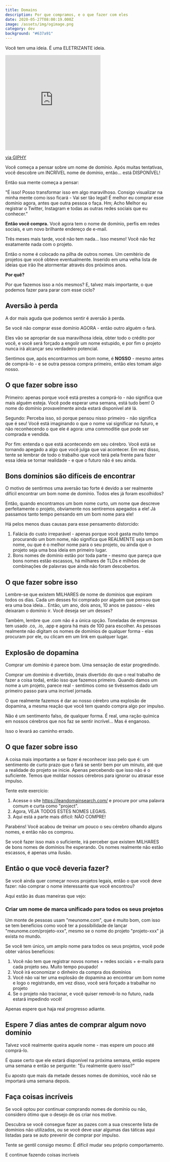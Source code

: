 ```yaml
---
title: Domains
description: Por que compramos, e o que fazer com eles
date: 2020-05-27T08:00:19.000Z
image: /assets/img/ogimage.png
category: dev
background: "#637a91"
---
```

Você tem uma ideia. É uma ELETRIZANTE ideia.

<iframe src="https://giphy.com/embed/S24vAZeES2INy" width="300" height="300" frameBorder="0" class="giphy-embed" allowFullScreen></iframe><p><a href="https://giphy.com/gifs/yes-funny-movie-S24vAZeES2INy">via GIPHY</a></p>

Você começa a pensar sobre um nome de domínio. Após muitas tentativas, você descobre um INCRÍVEL nome de domínio, então... está DISPONÍVEL!

Então sua mente começa a pensar:

"É isso! Posso transformar isso em algo maravilhoso. Consigo visualizar na minha mente como isso ficará - Vai ser tão legal! É melhor eu comprar esse domínio agora, antes que outra pessoa o faça. Hm; Acho Melhor eu registrar o Twitter, Instagram e todas as outras redes sociais que eu conhecer."

**Então você compra.** Você agora tem o nome de domínio, perfis em redes sociais, e um novo brilhante endereço de e-mail. 

Três meses mais tarde, você não tem nada... Isso mesmo! Você não fez exatamente nada com o projeto.

Então o nome é colocado na pilha de outros nomes. Um cemitério de projetos que você obteve eventualmente. Inserido em uma velha lista de ideias que irão lhe atormentar através dos próximos anos.

**Por quê?**

Por que fazemos isso a nós mesmos? E, talvez mais importante, o que podemos fazer para parar com esse ciclo?

## Aversão à perda

A dor mais aguda que podemos sentir é aversão à perda.

Se você não comprar esse domínio AGORA - então outro alguém o fará.

Eles vão se apropriar de sua maravilhosa ideia, obter todo o crédito por você, e você será forçado a engolir um nome estupido, e por fim o projeto nunca irá alcançar seu verdadeiro potencial.

Sentimos que, após encontrarmos um bom nome, é **NOSSO** - mesmo antes de comprá-lo - e se outra pessoa compra primeiro, então eles tomam algo nosso. 

## O que fazer sobre isso

Primeiro: apenas porque você está prestes a comprá-lo - não significa que mais alguém esteja. Você pode esperar uma semana, está tudo bem! O nome do domínio provavelmente ainda estará disponível até lá.

Segundo: Perceba isso, só porque pensou nisso primeiro - não significa que é seu! Você está imaginando o que o nome vai significar no futuro, e não reconhecendo o que ele é agora: uma commoditie que pode ser comprada e vendida.

Por fim: entenda o que está acontecendo em seu cérebro. Você está se tornando apegado a algo que você julga que vai acontecer. Em vez disso, tente se lembrar de todo o trabalho que você terá pela frente para fazer essa ideia se tornar realidade - e que o futuro não é seu ainda. 

## Bons domínios são difíceis de encontrar

 O motivo de sentirmos uma aversão tao forte é devido a ser realmente difícil encontrar um bom nome de domínio. Todos eles já foram escolhidos?

Então, quando encontramos um bom nome curto, um nome que descreve perfeitamente o projeto, obviamente nos sentiremos apegados a ele! Já passamos tanto tempo pensando em um bom nome para ele!

Há pelos menos duas causas para esse pensamento distorcido:

1. Falácia do custo irreparável - apenas porque você gasta muito tempo procurando um bom nome, não significa que REALMENTE seja um bom nome, ou que é o melhor nome para o seu projeto, ou ainda que o projeto seja uma boa ideia em primeiro lugar.
2. Bons nomes de domínio estão por toda parte - mesmo que pareça que bons nomes estão escassos, há milhares de TLDs e milhões de combinações de palavras que ainda não foram descobertos. 

## O que fazer sobre isso

Lembre-se que existem MILHARES de nome de domínios que expiram todos os dias. Cada um desses foi comprado por alguém que pensou que era uma boa ideia... Então, um ano, dois anos, 10 anos se passou - eles deixaram o domínio ir. Você deseja ser um desses?

Também, lembre que .com não é a única opção. Toneladas de empresas tem usado .co, .io, .app e agora há mais de 100 para escolher. As pessoas realmente não digitam os nomes de domínios de qualquer forma - elas procuram por ele, ou clicam em um link em qualquer lugar. 

## Explosão de dopamina

Comprar um domínio é parece bom. Uma sensação de estar progredindo. 

Comprar um domínio é divertido, (mais divertido do que o real trabalho de fazer a coisa toda), então isso que fazemos primeiro.  Quando damos um nome a um projeto, parece real - sentimos como se tivéssemos dado um primeiro passo para uma incrível  jornada. 

O que realmente fazemos é dar ao nosso cérebro uma explosão de dopamina, a mesma reação que você tem quando compra algo por impulso. 

Não é um sentimento falso, de qualquer forma. É real, uma ração química em nossos cérebros que nos faz se sentir incrível... Mas é enganoso.

Isso o levará ao caminho errado.

## O que fazer sobre isso

A coisa mais importante a se fazer é reconhecer isso pelo que é: um sentimento de curto prazo que o fará se sentir bem por um minuto, até que a realidade do projeto se inicie. Apenas percebendo que isso não é o suficiente. Temos que moldar nossos cérebros para ignorar ou atrasar esse impulso.

Tente este exercício:

1. Acesse o site <https://leandomainsearch.com/> e procure por uma palavra comum e curta como "project".
2. Agora, VEJA TODOS ESTES NOMES LEGAIS.
3. Aqui está a parte mais difícil: NÃO COMPRE!

Parabéns! Você acabou de treinar um pouco o seu cérebro olhando alguns nomes, e então não os comprou.

Se você fazer isso mais o suficiente, irá perceber que existem MILHARES de bons nomes de domínios lhe esperando. Os nomes realmente não estão escassos, é apenas uma ilusão.

## Então o que você deveria fazer?

Se você ainda quer começar novos projetos legais, então o que você deve fazer: não comprar o nome interessante que você encontrou?

Aqui estão às duas maneiras que vejo:

### Criar um nome de marca unificado para todos os seus projetos

Um monte de pessoas usam "meunome.com", que é muito bom, com isso se tem benefícios como você ter a possibilidade de lançar "meunome.com/projeto-xxx", mesmo se o nome do projeto "projeto-xxx" já exista no mundo.

Se você tem único, um amplo nome para todos os seus projetos, você pode obter vários benefícios:

1. Você não tem que registrar novos nomes + redes sociais + e-mails para cada projeto seu. Muito tempo poupado!
2. Você irá economizar o dinheiro da compra dos domínios
3. Você não vai ter uma explosão de dopamina ao encontrar um bom nome e logo o registrando, em vez disso, você será  forçado a trabalhar no projeto
4. Se o projeto não tracionar, e você quiser removê-lo no futuro, nada estará impedindo você!

Apenas espere que haja real progresso adiante.

## Espere 7 dias antes de comprar algum novo domínio

Talvez você realmente queira aquele nome - mas espere um pouco até comprá-lo.

É quase certo que ele estará disponível na próxima semana, então espere uma semana e então se pergunte: "Eu realmente quero isso?"

Eu aposto que mais da metade desses nomes de domínios, você não se importará uma semana depois.

## Faça coisas incríveis

Se você optou por continuar comprando nomes de domínio ou não, considero ótimo que o desejo de os criar nos motive.

Descubra se você consegue fazer as pazes com a sua crescente lista de domínios não utilizados, ou se você deve usar algumas das táticas aqui listadas para se auto prevenir de comprar por impulso.

Tente se gentil consigo mesmo: É difícil mudar seu próprio comportamento.

E continue fazendo coisas incríveis